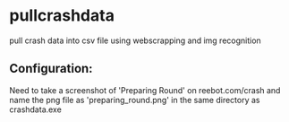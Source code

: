 # pullcrashdata
pull crash data into csv file using webscrapping and img recognition
## Configuration:
Need to take a screenshot of 'Preparing Round' on reebot.com/crash and name the png file as 'preparing_round.png' in the same directory as crashdata.exe
